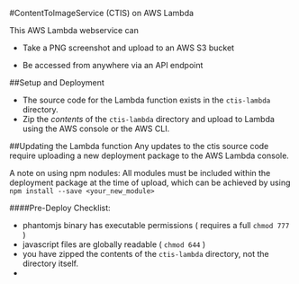#ContentToImageService (CTIS) on AWS Lambda

This AWS Lambda webservice can
- Take a PNG screenshot and upload to an AWS S3 bucket

- Be accessed from anywhere via an API endpoint

##Setup and Deployment
- The source code for the Lambda function exists in the `ctis-lambda` directory.
- Zip the _contents_ of the `ctis-lambda` directory and upload to Lambda using the AWS console or the AWS CLI.

##Updating the Lambda function
Any updates to the ctis source code require uploading a new deployment package to the AWS Lambda console.

A note on using npm nodules: All modules must be included within the deployment package at the time of upload, which can be achieved by using `npm install --save <your_new_module>`

####Pre-Deploy Checklist:
- phantomjs binary has executable permissions ( requires a full `chmod 777` )
- javascript files are globally readable ( `chmod 644` )
- you have zipped the contents of the `ctis-lambda` directory, not the directory itself.
- 
